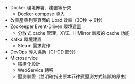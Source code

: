 - Docker 環境佈署、建置等研究
  - Docker-compose 導入
- 改善產品列表頁面的 Load 效率（30秒 -> 6秒）
- ZooKeeper Event-Driven 環境建置
  - 分散式 cache 管理，XYZ、HiMirror 新版的 cache 功能
- Kafka 環境建置
  - Steam 需求實作
- DevOps 導入協助（CI-CD 部分）
- Microservice
  - 結構化設計
  - WebService 轉移
  - 壓測驗證（並明確指出原本菲律賓壓測方式錯誤的原由）
 
